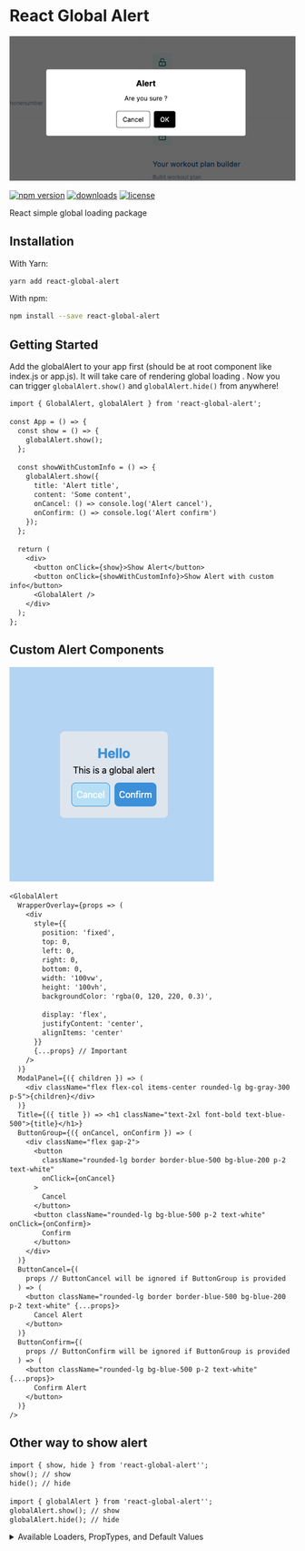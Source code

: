 # React Global Alert

![Example](/assets/example.png)

[![npm version](https://badge.fury.io/js/react-global-alert.svg)][npm_url]
[![downloads](https://img.shields.io/npm/dt/react-global-alert.svg)][npm_url]
[![license](https://img.shields.io/npm/l/react-global-alert.svg)][npm_url]

[npm_url]: https://www.npmjs.org/package/react-global-alert

React simple global loading package

## Installation

With Yarn:

```bash
yarn add react-global-alert
```

With npm:

```bash
npm install --save react-global-alert
```

## Getting Started

Add the globalAlert to your app first (should be at root component like index.js or app.js). It will take care of rendering global loading . Now you can trigger `globalAlert.show()` and `globalAlert.hide()` from anywhere!

```tsx
import { GlobalAlert, globalAlert } from 'react-global-alert';

const App = () => {
  const show = () => {
    globalAlert.show();
  };

  const showWithCustomInfo = () => {
    globalAlert.show({
      title: 'Alert title',
      content: 'Some content',
      onCancel: () => console.log('Alert cancel'),
      onConfirm: () => console.log('Alert confirm')
    });
  };

  return (
    <div>
      <button onClick={show}>Show Alert</button>
      <button onClick={showWithCustomInfo}>Show Alert with custom info</button>
      <GlobalAlert />
    </div>
  );
};
```

## Custom Alert Components

![Custom component](/assets/custom-components.png)

```tsx
<GlobalAlert
  WrapperOverlay={props => (
    <div
      style={{
        position: 'fixed',
        top: 0,
        left: 0,
        right: 0,
        bottom: 0,
        width: '100vw',
        height: '100vh',
        backgroundColor: 'rgba(0, 120, 220, 0.3)',

        display: 'flex',
        justifyContent: 'center',
        alignItems: 'center'
      }}
      {...props} // Important
    />
  )}
  ModalPanel={({ children }) => (
    <div className="flex flex-col items-center rounded-lg bg-gray-300 p-5">{children}</div>
  )}
  Title={({ title }) => <h1 className="text-2xl font-bold text-blue-500">{title}</h1>}
  ButtonGroup={({ onCancel, onConfirm }) => (
    <div className="flex gap-2">
      <button
        className="rounded-lg border border-blue-500 bg-blue-200 p-2 text-white"
        onClick={onCancel}
      >
        Cancel
      </button>
      <button className="rounded-lg bg-blue-500 p-2 text-white" onClick={onConfirm}>
        Confirm
      </button>
    </div>
  )}
  ButtonCancel={(
    props // ButtonCancel will be ignored if ButtonGroup is provided
  ) => (
    <button className="rounded-lg border border-blue-500 bg-blue-200 p-2 text-white" {...props}>
      Cancel Alert
    </button>
  )}
  ButtonConfirm={(
    props // ButtonConfirm will be ignored if ButtonGroup is provided
  ) => (
    <button className="rounded-lg bg-blue-500 p-2 text-white" {...props}>
      Confirm Alert
    </button>
  )}
/>
```

## Other way to show alert

```tsx
import { show, hide } from 'react-global-alert'';
show(); // show
hide(); // hide

import { globalAlert } from 'react-global-alert'';
globalAlert.show(); // show
globalAlert.hide(); // hide
```

<details><summary> Available Loaders, PropTypes, and Default Values</summary>

Default props:

```
interface GlobalLoadingProps {
  WrapperComponent?: (props: any) => ReactElement;
  backgroundColor?: string;
  zIndex?: number;
}
```

### `WrapperComponent` prop

The wrapper component ( background screen )

```tsx
<globalAlert WrapperComponent={() => <div style={style} />} />;

// suggested style
style = {
  position: 'fixed',
  top: 0,
  left: 0,
  right: 0,
  bottom: 0,
  width: '100vw',
  height: '100vh',
  backgroundColor: 'rgba(0, 0, 0, 0.6)',

  display: 'flex',
  justifyContent: 'center',
  alignItems: 'center'
};
```

</details>
